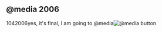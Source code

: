 <article><h1>@media 2006</h1><time><span class="day">10</span><span class="month">4</span><span class="year">2006</span></time>yes, it's final, I am going to @media<img alt="@media button" title="@media button" src="http://www.vivabit.com/atmedia2006/images/atmedia_button2.gif " /></article>